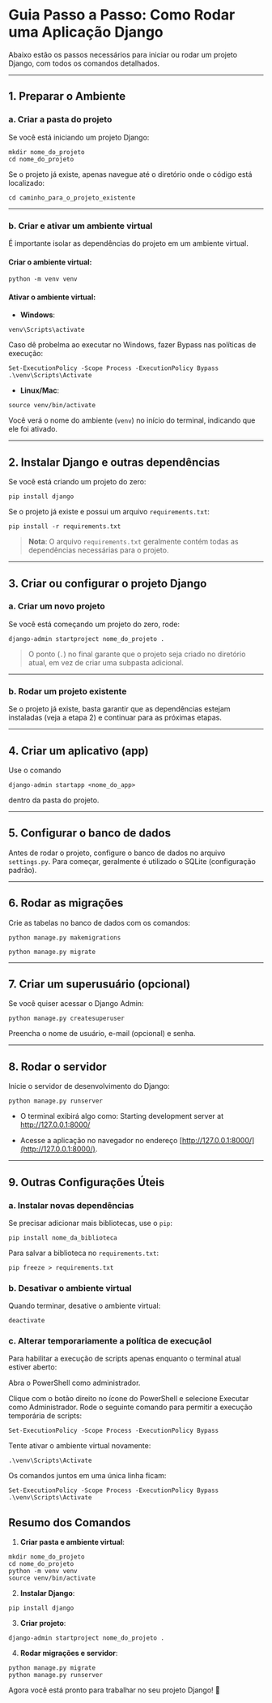 # Guia Passo a Passo: Como Rodar uma Aplicação Django

Abaixo estão os passos necessários para iniciar ou rodar um projeto Django, com todos os comandos detalhados.

---

## **1. Preparar o Ambiente**

### **a. Criar a pasta do projeto**
Se você está iniciando um projeto Django:
```
mkdir nome_do_projeto
cd nome_do_projeto
```

Se o projeto já existe, apenas navegue até o diretório onde o código está localizado:
```
cd caminho_para_o_projeto_existente
```

---

### **b. Criar e ativar um ambiente virtual**
É importante isolar as dependências do projeto em um ambiente virtual.

#### Criar o ambiente virtual:
```
python -m venv venv
```

#### Ativar o ambiente virtual:
- **Windows**:
```
venv\Scripts\activate
```
Caso dê probelma ao executar no Windows, fazer Bypass nas políticas de execução:
```
Set-ExecutionPolicy -Scope Process -ExecutionPolicy Bypass
.\venv\Scripts\Activate
```

- **Linux/Mac**:
```
source venv/bin/activate
```

Você verá o nome do ambiente (`venv`) no início do terminal, indicando que ele foi ativado.

---

## **2. Instalar Django e outras dependências**
Se você está criando um projeto do zero:
```
pip install django
```

Se o projeto já existe e possui um arquivo `requirements.txt`:
```
pip install -r requirements.txt
```

> **Nota**: O arquivo `requirements.txt` geralmente contém todas as dependências necessárias para o projeto.

---

## **3. Criar ou configurar o projeto Django**

### **a. Criar um novo projeto**
Se você está começando um projeto do zero, rode:
```
django-admin startproject nome_do_projeto .
```
> O ponto (`.`) no final garante que o projeto seja criado no diretório atual, em vez de criar uma subpasta adicional.

---

### **b. Rodar um projeto existente**
Se o projeto já existe, basta garantir que as dependências estejam instaladas (veja a etapa 2) e continuar para as próximas etapas.

---

## **4. Criar um aplicativo (app)**
Use o comando 

```
django-admin startapp <nome_do_app> 
```
dentro da pasta do projeto. 

---
## **5. Configurar o banco de dados**
Antes de rodar o projeto, configure o banco de dados no arquivo `settings.py`. Para começar, geralmente é utilizado o SQLite (configuração padrão).

---

## **6. Rodar as migrações**
Crie as tabelas no banco de dados com os comandos:

```
python manage.py makemigrations
```
```
python manage.py migrate
```


---

## **7. Criar um superusuário (opcional)**
Se você quiser acessar o Django Admin:
```
python manage.py createsuperuser
```
Preencha o nome de usuário, e-mail (opcional) e senha.

---

## **8. Rodar o servidor**
Inicie o servidor de desenvolvimento do Django:
```
python manage.py runserver
```

- O terminal exibirá algo como:
Starting development server at http://127.0.0.1:8000/

- Acesse a aplicação no navegador no endereço [http://127.0.0.1:8000/](http://127.0.0.1:8000/).

---

## **9. Outras Configurações Úteis**

### **a. Instalar novas dependências**
Se precisar adicionar mais bibliotecas, use o `pip`:
```
pip install nome_da_biblioteca
```
Para salvar a biblioteca no `requirements.txt`:
```
pip freeze > requirements.txt
```

### **b. Desativar o ambiente virtual**
Quando terminar, desative o ambiente virtual:
```
deactivate
```

### **c. Alterar temporariamente a política de execuçãol**
Para habilitar a execução de scripts apenas enquanto o terminal atual estiver aberto:

Abra o PowerShell como administrador.

Clique com o botão direito no ícone do PowerShell e selecione Executar como Administrador.
Rode o seguinte comando para permitir a execução temporária de scripts:

```
Set-ExecutionPolicy -Scope Process -ExecutionPolicy Bypass
```

Tente ativar o ambiente virtual novamente:

```
.\venv\Scripts\Activate
```

Os comandos juntos em uma única linha ficam:

```
Set-ExecutionPolicy -Scope Process -ExecutionPolicy Bypass
.\venv\Scripts\Activate
```

## **Resumo dos Comandos**

1. **Criar pasta e ambiente virtual**:
```
mkdir nome_do_projeto
cd nome_do_projeto
python -m venv venv
source venv/bin/activate
```

2. **Instalar Django**:
```
pip install django
```

3. **Criar projeto**:
```
django-admin startproject nome_do_projeto .
```

4. **Rodar migrações e servidor**:
```
python manage.py migrate
python manage.py runserver
```

Agora você está pronto para trabalhar no seu projeto Django! 🚀
